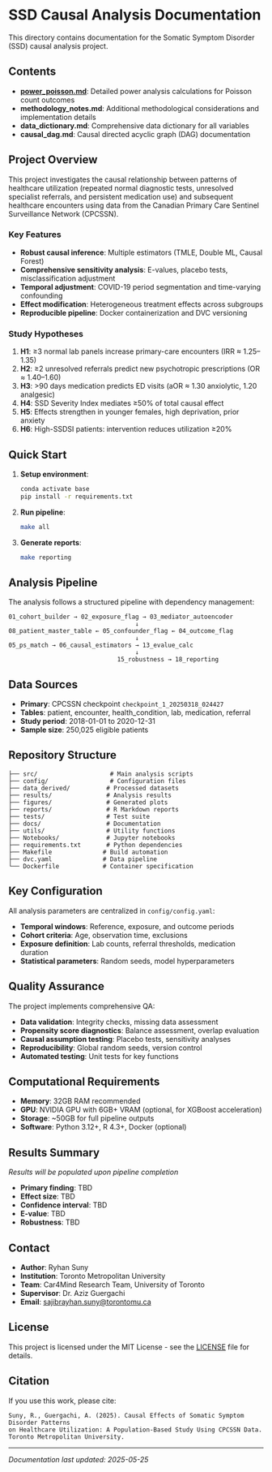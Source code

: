 # SSD Causal Analysis Documentation

This directory contains documentation for the Somatic Symptom Disorder (SSD) causal analysis project.

## Contents

- **[power_poisson.md](power_poisson.md)**: Detailed power analysis calculations for Poisson count outcomes
- **methodology_notes.md**: Additional methodological considerations and implementation details
- **data_dictionary.md**: Comprehensive data dictionary for all variables
- **causal_dag.md**: Causal directed acyclic graph (DAG) documentation

## Project Overview

This project investigates the causal relationship between patterns of healthcare utilization (repeated normal diagnostic tests, unresolved specialist referrals, and persistent medication use) and subsequent healthcare encounters using data from the Canadian Primary Care Sentinel Surveillance Network (CPCSSN).

### Key Features

- **Robust causal inference**: Multiple estimators (TMLE, Double ML, Causal Forest)
- **Comprehensive sensitivity analysis**: E-values, placebo tests, misclassification adjustment
- **Temporal adjustment**: COVID-19 period segmentation and time-varying confounding
- **Effect modification**: Heterogeneous treatment effects across subgroups
- **Reproducible pipeline**: Docker containerization and DVC versioning

### Study Hypotheses

1. **H1**: ≥3 normal lab panels increase primary-care encounters (IRR ≈ 1.25–1.35)
2. **H2**: ≥2 unresolved referrals predict new psychotropic prescriptions (OR ≈ 1.40–1.60)
3. **H3**: >90 days medication predicts ED visits (aOR ≈ 1.30 anxiolytic, 1.20 analgesic)
4. **H4**: SSD Severity Index mediates ≥50% of total causal effect
5. **H5**: Effects strengthen in younger females, high deprivation, prior anxiety
6. **H6**: High-SSDSI patients: intervention reduces utilization ≥20%

## Quick Start

1. **Setup environment**:
   ```bash
   conda activate base
   pip install -r requirements.txt
   ```

2. **Run pipeline**:
   ```bash
   make all
   ```

3. **Generate reports**:
   ```bash
   make reporting
   ```

## Analysis Pipeline

The analysis follows a structured pipeline with dependency management:

```
01_cohort_builder → 02_exposure_flag → 03_mediator_autoencoder
                                   ↓
08_patient_master_table ← 05_confounder_flag ← 04_outcome_flag
                                   ↓
05_ps_match → 06_causal_estimators → 13_evalue_calc
                                   ↓
                              15_robustness → 18_reporting
```

## Data Sources

- **Primary**: CPCSSN checkpoint `checkpoint_1_20250318_024427`
- **Tables**: patient, encounter, health_condition, lab, medication, referral
- **Study period**: 2018-01-01 to 2020-12-31
- **Sample size**: 250,025 eligible patients

## Repository Structure

```
├── src/                    # Main analysis scripts
├── config/                 # Configuration files
├── data_derived/          # Processed datasets
├── results/               # Analysis results
├── figures/               # Generated plots
├── reports/               # R Markdown reports
├── tests/                 # Test suite
├── docs/                  # Documentation
├── utils/                 # Utility functions
├── Notebooks/             # Jupyter notebooks
├── requirements.txt       # Python dependencies
├── Makefile              # Build automation
├── dvc.yaml              # Data pipeline
└── Dockerfile            # Container specification
```

## Key Configuration

All analysis parameters are centralized in `config/config.yaml`:

- **Temporal windows**: Reference, exposure, and outcome periods
- **Cohort criteria**: Age, observation time, exclusions
- **Exposure definition**: Lab counts, referral thresholds, medication duration
- **Statistical parameters**: Random seeds, model hyperparameters

## Quality Assurance

The project implements comprehensive QA:

- **Data validation**: Integrity checks, missing data assessment
- **Propensity score diagnostics**: Balance assessment, overlap evaluation
- **Causal assumption testing**: Placebo tests, sensitivity analyses
- **Reproducibility**: Global random seeds, version control
- **Automated testing**: Unit tests for key functions

## Computational Requirements

- **Memory**: 32GB RAM recommended
- **GPU**: NVIDIA GPU with 6GB+ VRAM (optional, for XGBoost acceleration)
- **Storage**: ~50GB for full pipeline outputs
- **Software**: Python 3.12+, R 4.3+, Docker (optional)

## Results Summary

*Results will be populated upon pipeline completion*

- **Primary finding**: TBD
- **Effect size**: TBD
- **Confidence interval**: TBD
- **E-value**: TBD
- **Robustness**: TBD

## Contact

- **Author**: Ryhan Suny
- **Institution**: Toronto Metropolitan University
- **Team**: Car4Mind Research Team, University of Toronto
- **Supervisor**: Dr. Aziz Guergachi
- **Email**: sajibrayhan.suny@torontomu.ca

## License

This project is licensed under the MIT License - see the [LICENSE](../LICENSE) file for details.

## Citation

If you use this work, please cite:

```
Suny, R., Guergachi, A. (2025). Causal Effects of Somatic Symptom Disorder Patterns 
on Healthcare Utilization: A Population-Based Study Using CPCSSN Data. 
Toronto Metropolitan University.
```

---

*Documentation last updated: 2025-05-25*